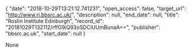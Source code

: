 {
  "date": "2018-10-29T13:21:12.741231", 
  "open_access": false, 
  "target_url": "http://www.ri.bbsrc.ac.uk/", 
  "description": null, 
  "end_date": null, 
  "title": "Roslin Institute Edinburgh", 
  "record_id": "20181029T132112/rffG9iQ93oSDCiUUmBunaA==", 
  "publisher": "bbsrc.ac.uk", 
  "start_date": null
}

None